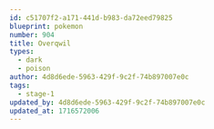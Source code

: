 ```yaml
---
id: c51707f2-a171-441d-b983-da72eed79825
blueprint: pokemon
number: 904
title: Overqwil
types:
  - dark
  - poison
author: 4d8d6ede-5963-429f-9c2f-74b897007e0c
tags:
  - stage-1
updated_by: 4d8d6ede-5963-429f-9c2f-74b897007e0c
updated_at: 1716572006
---
```

